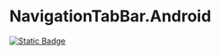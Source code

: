 # NavigationTabBar.Android

[![Static Badge](https://img.shields.io/badge/NuGet-v1.0.0-blue)](https://www.nuget.org/packages/NavigationTabBar.Android/)
